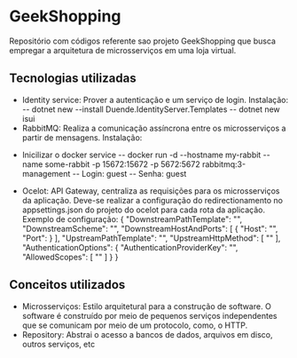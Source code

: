 # GeekShopping

Repositório com códigos referente sao projeto GeekShopping que busca empregar a arquitetura de microsserviços em uma loja virtual.

## Tecnologias utilizadas
- Identity service: Prover a autenticação e um serviço de login. Instalação:
-- dotnet new --install Duende.IdentityServer.Templates
-- dotnet new isui
- RabbitMQ: Realiza a comunicação assíncrona entre os microsserviços a partir de mensagens. Instalação:
* Inicilizar o docker service
-- docker run -d --hostname my-rabbit --name some-rabbit -p 15672:15672 -p 5672:5672 rabbitmq:3-management
-- Login: guest
-- Senha: guest
- Ocelot: API Gateway, centraliza as requisições para os microsserviços da aplicação. Deve-se realizar a configuração do redirectionamento no appsettings.json do projeto do ocelot para cada rota da aplicação. Exemplo de configuração:
{
      "DownstreamPathTemplate": "",
      "DownstreamScheme": "",
      "DownstreamHostAndPorts": [
        {
          "Host": "",
          "Port": 
        }
      ],
      "UpstreamPathTemplate": "",
      "UpstreamHttpMethod": [ "" ],
      "AuthenticationOptions": {
        "AuthenticationProviderKey": "",
        "AllowedScopes": [ "" ]
      }
}

## Conceitos utilizados
- Microsserviços: Estilo arquitetural para a construção de software. O software é construído por meio de pequenos serviços independentes que se comunicam por meio de um protocolo, como, o HTTP.
- Repository: Abstrai o acesso a bancos de dados, arquivos em disco, outros serviços, etc

